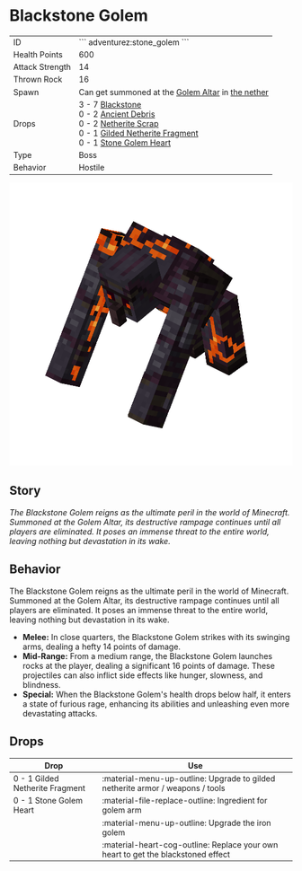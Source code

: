 # Blackstone Golem
<div class="combi">
<div class="divthing">
<table class="tablething">
    <tbody>
        <tr>
            <td class="first-column">ID</td>
            <td class="second-column">
            ```
            adventurez:stone_golem
            ```
            </td>
        </tr>
        <tr id="linear-top">
            <td class="first-column">Health Points</td>
            <td class="second-column">600</td>
        </tr>
        <tr id="linear-top">
            <td class="first-column">Attack Strength</td>
            <td class="second-column">14</td>
        </tr>
        <tr id="linear-top">
            <td class="first-column">Thrown Rock</td>
            <td class="second-column">16</td>
        </tr>
        <tr id="linear-top">
            <td class="first-column">Spawn</td>
            <td class="second-column">Can get summoned at the <a href="../../Structures/Golem_Altar/">Golem Altar</a> in <a href="https://minecraft.fandom.com/wiki/The_Nether" target="_blank">the nether</a></td>
        </tr>
        <tr id="linear-top">
            <td class="first-column">Drops</td>
            <td class="second-column">3 - 7 <a href="https://minecraft.fandom.com/wiki/Blackstone" target="_blank">Blackstone</a><br>0 - 2 <a href="https://minecraft.fandom.com/wiki/Ancient_Debris" target="_blank">Ancient Debris</a><br>0 - 2 <a href="https://minecraft.fandom.com/wiki/Netherite_Scrap" target="_blank">Netherite Scrap</a><br>0 - 1 <a href="../../Items/Gilded_Netherite_Fragment/">Gilded Netherite Fragment</a><br>0 - 1 <a href="../../Items/Stone_Golem_Heart/">Stone Golem Heart</a></td>
        </tr>
        <tr id="linear-top">
            <td class="first-column">Type</td>
            <td class="second-column">Boss</td>
        </tr>
        <tr id="linear-top">
            <td class="first-column">Behavior</td>
            <td class="second-column">Hostile</td>
        </tr>
    </tbody>
</table>
</div>
<div class="div-img-center">
<img src="../../../../assets/adventurez/entities/blackstone_golem.png" loading="lazy" />
</div>
</div>

## Story

*The Blackstone Golem reigns as the ultimate peril in the world of Minecraft. Summoned at the Golem Altar, its destructive rampage continues until all players are eliminated. It poses an immense threat to the entire world, leaving nothing but devastation in its wake.*

## Behavior

The Blackstone Golem reigns as the ultimate peril in the world of Minecraft. Summoned at the Golem Altar, its destructive rampage continues until all players are eliminated. It poses an immense threat to the entire world, leaving nothing but devastation in its wake.

* **Melee:** In close quarters, the Blackstone Golem strikes with its swinging arms, dealing a hefty 14 points of damage.
* **Mid-Range:** From a medium range, the Blackstone Golem launches rocks at the player, dealing a significant 16 points of damage. These projectiles can also inflict side effects like hunger, slowness, and blindness.
* **Special:** When the Blackstone Golem's health drops below half, it enters a state of furious rage, enhancing its abilities and unleashing even more devastating attacks.

## Drops
| Drop                            | Use                                                                               |
| ------------------------------- | --------------------------------------------------------------------------------- |
| 0 - 1 Gilded Netherite Fragment | :material-menu-up-outline: Upgrade to gilded netherite armor / weapons / tools    |
| 0 - 1 Stone Golem Heart         | :material-file-replace-outline: Ingredient for golem arm                          |
|                                 | :material-menu-up-outline: Upgrade the iron golem                                 |
|                                 | :material-heart-cog-outline: Replace your own heart to get the blackstoned effect |